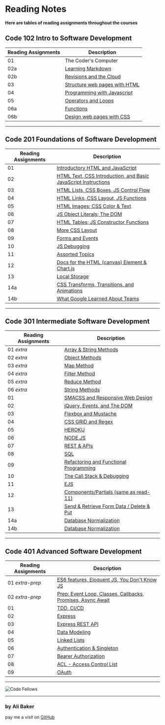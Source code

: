 # Reading Notes

**Here are tables of reading assignments throughout the courses**

## Code 102 Intro to Software Development

| Reading Assignments | Description |
| ------------------- | ----------- |
| 01                  | The Coder's Computer        |
| 02a                 | [Learning Markdown](https://alibakersartawi.github.io/reading-notes/102/about) |
| 02b                 | [Revisions and the Cloud](https://alibakersartawi.github.io/reading-notes/102/GitIntro) |
| 03                  | [Structure web pages with HTML](https://alibakersartawi.github.io/reading-notes/102/html1) |
| 04                  | [Programming with Javascript](https://alibakersartawi.github.io/reading-notes/102/javascript) |
| 05                  | [Operators and Loops](https://alibakersartawi.github.io/reading-notes/102/operators&loops) |
| 06a                 | [Functions](https://alibakersartawi.github.io/reading-notes/102/functions) |
| 06b                 | [Design web pages with CSS](https://alibakersartawi.github.io/reading-notes/102/cssdesign) |

---

## Code 201 Foundations of Software Development

| Reading Assignments | Description |
| ------------------- | ----------- |
| 01                  | [Introductory HTML and JavaScript](https://alibakersartawi.github.io/reading-notes/201/class-01) |
| 02                  | [HTML Text, CSS Introduction, and Basic JavaScript Instructions](https://alibakersartawi.github.io/reading-notes/201/class-02) |
| 03                  | [HTML Lists, CSS Boxes, JS Control Flow](https://alibakersartawi.github.io/reading-notes/201/class-03) |
| 04                  | [HTML Links, CSS Layout, JS Functions](https://alibakersartawi.github.io/reading-notes/201/class-04) |
| 05                  | [HTML Images; CSS Color & Text](https://alibakersartawi.github.io/reading-notes/201/class-05) |
| 06                  | [JS Object Literals; The DOM](https://alibakersartawi.github.io/reading-notes/201/class-06) |
| 07                  | [HTML Tables; JS Constructor Functions](https://alibakersartawi.github.io/reading-notes/201/class-07) |
| 08                  | [More CSS Layout](https://alibakersartawi.github.io/reading-notes/201/class-08) |
| 09                  | [Forms and Events](https://alibakersartawi.github.io/reading-notes/201/class-09) |
| 10                  | [JS Debugging](https://alibakersartawi.github.io/reading-notes/201/class-10) |
| 11                  | [Assorted Topics](https://alibakersartawi.github.io/reading-notes/201/class-11) |
| 12                  | [Docs for the HTML (canvas) Element & Chart.js](https://alibakersartawi.github.io/reading-notes/201/class-12) |
| 13                  | [Local Storage](https://alibakersartawi.github.io/reading-notes/201/class-13)|
| 14a                 | [CSS Transforms, Transitions, and Animations](https://alibakersartawi.github.io/reading-notes/201/class-14a) |
| 14b                 | [What Google Learned About Teams](https://alibakersartawi.github.io/reading-notes/201/class-14b) |

---

## Code 301 Intermediate Software Development

| Reading Assignments | Description |
| ------------------- | ----------- |
| 01 *extra*          | [Array & String Methods](https://alibakersartawi.github.io/reading-notes/301/extra-read-01) |
| 02 *extra*          | [Object Methods](https://alibakersartawi.github.io/reading-notes/301/extra-read-02) |
| 03 *extra*          | [Map Method](https://alibakersartawi.github.io/reading-notes/301/extra-read-03) |
| 04 *extra*          | [Filter Method](https://alibakersartawi.github.io/reading-notes/301/extra-read-04) |
| 05 *extra*          | [Reduce Method](https://alibakersartawi.github.io/reading-notes/301/extra-read-05) |
| 06 *extra*          | [String Methods](https://alibakersartawi.github.io/reading-notes/301/extra-read-06) |
| 01                  | [SMACSS and Responsive Web Design](https://alibakersartawi.github.io/reading-notes/301/read-01) |
| 02                  | [jQuery, Events, and The DOM](https://alibakersartawi.github.io/reading-notes/301/read-02) |
| 03                  | [Flexbox and Mustache](https://alibakersartawi.github.io/reading-notes/301/read-03) |
| 04                  | [CSS GRID and Regex](https://alibakersartawi.github.io/reading-notes/301/read-04) |
| 05                  | [HEROKU](https://alibakersartawi.github.io/reading-notes/301/read-05) |
| 06                  | [NODE.JS](https://alibakersartawi.github.io/reading-notes/301/read-06) |
| 07                  | [REST & APIs](https://alibakersartawi.github.io/reading-notes/301/read-07) |
| 08                  | [SQL](https://alibakersartawi.github.io/reading-notes/301/read-08) |
| 09                  | [Refactoring and Functional Programming](https://alibakersartawi.github.io/reading-notes/301/read-09) |
| 10                  | [The Call Stack & Debugging](https://alibakersartawi.github.io/reading-notes/301/read-10) |
| 11                  | [EJS](https://alibakersartawi.github.io/reading-notes/301/read-11) |
| 12                  | [Components/Partials (same as read-11)](https://alibakersartawi.github.io/reading-notes/301/read-11) |
| 13                  | [Send & Retrieve Form Data / Delete & Put](https://alibakersartawi.github.io/reading-notes/301/read-13) |
| 14a                 | [Database Normalization](https://alibakersartawi.github.io/reading-notes/301/read-14-a) |
| 14b                 | [Database Normalization](https://alibakersartawi.github.io/reading-notes/301/read-14-b) |

---

## Code 401 Advanced Software Development

| Reading Assignments | Description |
| ------------------- | ----------- |
| 01 *extra-prep*     | [ES6 features, Eloquent JS, You Don't Know JS](https://alibakersartawi.github.io/reading-notes/401/extra-read-01) |
| 02 *extra-prep*     | [Prep: Event Loop, Classes, Callbacks, Promises, Async Await](https://alibakersartawi.github.io/reading-notes/401/extra-read-02) |
| 01                  | [TDD, CI/CD](https://alibakersartawi.github.io/reading-notes/401/read-01) |
| 02                  | [Express](https://alibakersartawi.github.io/reading-notes/401/read-02) |
| 03                  | [Express REST API](https://alibakersartawi.github.io/reading-notes/401/read-03) |
| 04                  | [Data Modeling](https://alibakersartawi.github.io/reading-notes/401/read-04) |
| 05                  | [Linked Lists](https://alibakersartawi.github.io/reading-notes/401/read-05) |
| 06                  | [Authentication & Singleton](https://alibakersartawi.github.io/reading-notes/401/read-06) |
| 07                  | [Bearer Authorization](https://alibakersartawi.github.io/reading-notes/401/read-07) |
| 08                  | [ACL - Access Control List](https://alibakersartawi.github.io/reading-notes/401/read-08) |
| 09                  | [OAuth](https://alibakersartawi.github.io/reading-notes/401/read-09) |

---

![Code Fellows](https://avatars.githubusercontent.com/u/3904529?s=280&v=4)

---

### **by Ali Baker**
pay me a visit on [GitHub](https://github.com/AliBakerSartawi)